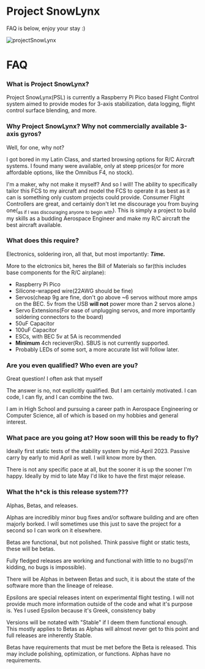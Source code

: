 # Project SnowLynx
FAQ is below, enjoy your stay :)

![projectSnowLynx](https://user-images.githubusercontent.com/116419257/227973320-b3a2791e-301d-4b3c-b59a-4fc27b6c77a0.jpg)


# FAQ
### What is Project SnowLynx?
Project SnowLynx(PSL) is currently a Raspberry Pi Pico based Flight Control system aimed to provide modes for 3-axis stabilization, data logging, flight control surface blending, and more.

### Why Project SnowLynx? Why not commercially available 3-axis gyros?
Well, for one, why not?

I got bored in my Latin Class, and started browsing options for R/C Aircraft systems. I found many were available, only at steep prices(or for more affordable options, like the Omnibus F4, no stock).
	
I'm a maker, why not make it myself? And so I will! The ability to specifically tailor this FCS to my aircraft and model the FCS to operate it as best as it can is something only custom projects could provide. Consumer Flight Controllers are great, and certainly don't let me discourage you from buying one(<sub>as if I was discouraging anyone to begin with</sub>). This is simply a project to build my skills as a budding Aerospace Engineer and make my R/C aircraft the best aircraft available.

### What does this require?
Electronics, soldering iron, all that, but most importantly:
***Time.***

More to the elctronics bit, heres the Bill of Materials so far(this includes base components for the R/C airplane):
- Raspberry Pi Pico
- Silicone-wrapped wire(22AWG should be fine)
- Servos(cheap 9g are fine, don't go above ~6 servos without more amps on the BEC. 5v from the USB **will not** power more than 2 servos alone.)
- Servo Extensions(For ease of unplugging servos, and more importantly soldering connectors to the board)
- 50uF Capacitor
- 100uF Capacitor
- ESCs, with BEC 5v at 5A is recommended
- **Minimum** 4ch reciever(Rx). SBUS is not currently supported. 
- Probably LEDs of some sort, a more accurate list will follow later.

### Are you even qualified? Who even are you?
Great question! I often ask that myself

The answer is no, not explicitly qualified. But I am certainly motivated. I can code, I can fly, and I can combine the two. 

I am in High School and pursuing a career path in Aerospace Engineering or Computer Science, all of which is based on my hobbies and general interest. 

### What pace are you going at? How soon will this be ready to fly?
Ideally first static tests of the stability system by mid-April 2023. Passive carry by early to mid April as well. I will know more by then.

There is not any specific pace at all, but the sooner it is up the sooner I'm happy. Ideally by mid to late May I'd like to have the first major release.

### What the h*ck is this release system???
Alphas, Betas, and releases.

Alphas are incredibly minor bug fixes and/or software building and are often majorly borked. I will sometimes use this just to save the project for a second so I can work on it elsewhere.

Betas are functional, but not polished. Think passive flight or static tests, these will be betas. 

Fully fledged releases are working and functional with little to no bugs(I'm kidding, no bugs is impossible). 

There will be Alphas in between Betas and such, it is about the state of the software more than the lineage of release.

Epsilons are special releases intent on experimental flight testing. I will not provide much more information outside of the code and what it's purpose is. Yes I used Epsilon because it's Greek, consistency baby 

Versions will be notated with "Stable" if I deem them functional enough. This mostly applies to Betas as Alphas will almost never get to this point and full releases are inherently Stable.

Betas have requirements that must be met before the Beta is released. This may include polishing, optimization, or functions. Alphas have no requirements.
